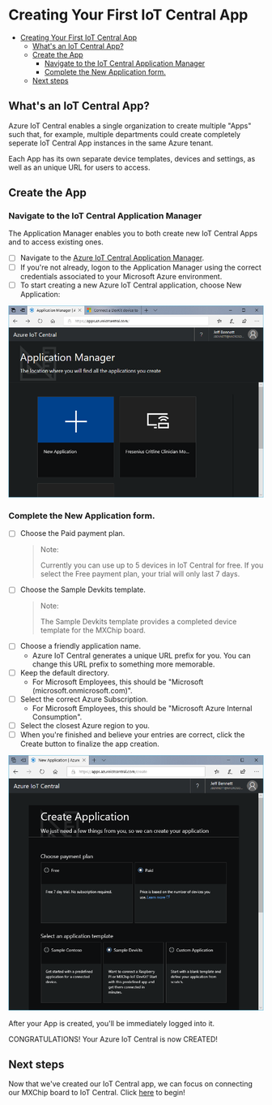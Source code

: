 # Creating Your First IoT Central App

- [Creating Your First IoT Central App](#creating-your-first-iot-central-app)
    - [What's an IoT Central App?](#whats-an-iot-central-app)
    - [Create the App](#create-the-app)
        - [Navigate to the IoT Central Application Manager](#navigate-to-the-iot-central-application-manager)
        - [Complete the New Application form.](#complete-the-new-application-form)
    - [Next steps](#next-steps)

## What's an IoT Central App?

Azure IoT Central enables a single organization to create multiple "Apps" such that, for example, multiple departments could create completely seperate IoT Central App instances in the same Azure tenant.

Each App has its own separate device templates, devices and settings, as well as an unique URL for users to access.

## Create the App

### Navigate to the IoT Central Application Manager

The Application Manager enables you to both create new IoT Central Apps and to access existing ones.

- [ ] Navigate to the [Azure IoT Central Application Manager](https://apps.azureiotcentral.com/).
- [ ] If you're not already, logon to the Application Manager using the correct credentials associated to your Microsoft Azure environment.
- [ ] To start creating a new Azure IoT Central application, choose New Application:

![alt-text](src/images/IC-ApplicationManager.png)

### Complete the New Application form.

- [ ] Choose the Paid payment plan.
    > Note:
    >
    > Currently you can use up to 5 devices in IoT Central for free.  If you select the Free payment plan, your trial will only last 7 days.
- [ ] Choose the Sample Devkits template.
    > Note:
    >
    > The Sample Devkits template provides a completed device template for the MXChip board.
- [ ] Choose a friendly application name.
    -  Azure IoT Central generates a unique URL prefix for you. You can change this URL prefix to something more memorable.
- [ ] Keep the default directory.
    -   For Microsoft Employees, this should be "Microsoft (microsoft.onmicrosoft.com)".
- [ ] Select the correct Azure Subscription.
    -   For Microsoft Employees, this should be "Microsoft Azure Internal Consumption".
- [ ] Select the closest Azure region to you.
- [ ] When you're finished and believe your entries are correct, click the Create button to finalize the app creation.

![alt-text](src/images/IC-NewApplication.png)

After your App is created, you'll be immediately logged into it.

CONGRATULATIONS!  Your Azure IoT Central is now CREATED!

## Next steps

Now that we've created our IoT Central app, we can focus on connecting our MXChip board to IoT Central.  Click [here](ConnectingTheMXChip.MD) to begin!